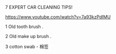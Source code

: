 
7 EXPERT CAR CLEANING TIPS!

https://www.youtube.com/watch?v=7a93kzPdIMU

1 Old tooth brush .

2 Old make up brush .

3 cotton swab - 棉签 


